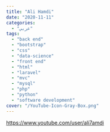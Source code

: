```yaml
---
title: "Ali Hamdi"
date: "2020-11-11"
categories:
  - "عربي"
tags:
  - "back end"
  - "bootstrap"
  - "css"
  - "data-science"
  - "front end"
  - "html"
  - "laravel"
  - "mvc"
  - "mysql"
  - "php"
  - "python"
  - "software development"
cover: "/YouTube-Icon-Gray-Box.png"
---
```


https://www.youtube.com/user/ali7amdi

